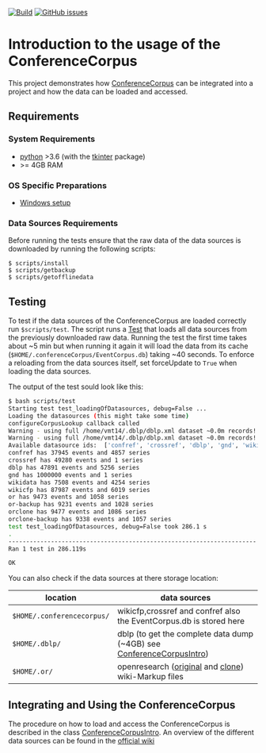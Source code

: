 [![Build](https://github.com/tholzheim/kglConferenceCorpusIntro/actions/workflows/build.yml/badge.svg)](https://github.com/tholzheim/kglConferenceCorpusIntro/actions/workflows/build.yml)
[![GitHub issues](https://img.shields.io/github/issues/tholzheim/kglConferenceCorpusIntro)](https://github.com/tholzheim/kglConferenceCorpusIntro/issues)
# Introduction to the usage of the ConferenceCorpus

This project demonstrates how [ConferenceCorpus](https://github.com/WolfgangFahl/ConferenceCorpus) can be integrated into a project and how the data can be loaded and accessed.


## Requirements

### System Requirements
* [python](https://www.python.org/) >3.6 (with the [tkinter](https://docs.python.org/3/library/tkinter.html) package)
* \>= 4GB RAM

### OS Specific Preparations
* [Windows setup](./docs/windows_setup.md)

### Data Sources Requirements
Before running the tests ensure that the raw data of the data sources is downloaded by running the following scripts:
```
$ scripts/install
$ scripts/getbackup
$ scripts/getofflinedata
```

## Testing
To test if the data sources of the ConferenceCorpus are loaded correctly run `$scripts/test`. 
The script runs a [Test](./tests/test_ConferenceCorpusIntro.py) that loads all data sources from the previously downloaded raw data.
Running the test the first time takes about ~5 min but when running it again it will load the data from its cache (`$HOME/.conferenceCorpus/EventCorpus.db`) taking ~40 seconds.
To enforce a reloading from the data sources itself, set forceUpdate to `True` when loading the data sources.

The output of the test sould look like this:
```bash
$ bash scripts/test
Starting test test_loadingOfDatasources, debug=False ...
Loading the datasources (this might take some time)
configureCorpusLookup callback called
Warning - using full /home/vmt14/.dblp/dblp.xml dataset ~0.0m records!
Warning - using full /home/vmt14/.dblp/dblp.xml dataset ~0.0m records!
Available datasource ids:  ['confref', 'crossref', 'dblp', 'gnd', 'wikidata', 'wikicfp', 'or', 'or-backup', 'orclone', 'orclone-backup']
confref has 37945 events and 4857 series
crossref has 49280 events and 1 series
dblp has 47891 events and 5256 series
gnd has 1000000 events and 1 series
wikidata has 7508 events and 4254 series
wikicfp has 87987 events and 6019 series
or has 9473 events and 1058 series
or-backup has 9231 events and 1028 series
orclone has 9477 events and 1086 series
orclone-backup has 9338 events and 1057 series
test test_loadingOfDatasources, debug=False took 286.1 s
.
----------------------------------------------------------------------
Ran 1 test in 286.119s

OK
```

You can also check if the data sources at there storage location:

|location|data sources|
|---|---|
|`$HOME/.conferencecorpus/`|wikicfp,crossref and confref also the EventCorpus.db is stored here |
|`$HOME/.dblp/`|dblp (to get the  complete data dump (~4GB) see [ConferenceCorpusIntro](kglConferenceCorpusIntro/main.py))|
|`$HOME/.or/`|openresearch ([original](https://www.openresearch.org/wiki/Main_Page) and [clone](https://confident.dbis.rwth-aachen.de/or/index.php?title=Main_Page)) wiki-Markup files|

## Integrating and Using the ConferenceCorpus

The procedure on how to load and access the ConferenceCorpus is described in the class [ConferenceCorpusIntro](kglConferenceCorpusIntro/main.py).
An overview of the different data sources can be found in the [official wiki](http://wiki.bitplan.com/index.php/ConferenceCorpus)